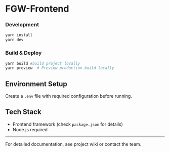# FGW-Frontend

### Development

```bash
yarn install
yarn dev
```

### Build & Deploy

```bash
yarn build #build project locally
yarn preview  # Preview production build locally
```

## Environment Setup

Create a `.env` file with required configuration before running.

## Tech Stack

- Frontend framework (check `package.json` for details)
- Node.js required

---

For detailed documentation, see project wiki or contact the team.
